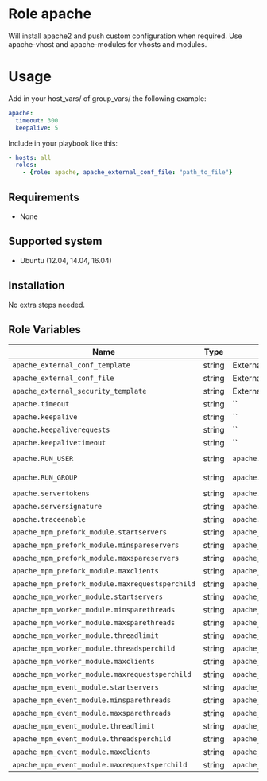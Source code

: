 # Role apache

Will install apache2 and push custom configuration when required.
Use apache-vhost and apache-modules for vhosts and modules.

# Usage


Add in your host_vars/ of group_vars/ the following example:

```yaml
apache:
  timeout: 300
  keepalive: 5
```

Include in your playbook like this:

```yaml
- hosts: all
  roles:
    - {role: apache, apache_external_conf_file: "path_to_file"}
```

## Requirements

* None

## Supported system

* Ubuntu (12.04, 14.04, 16.04)

## Installation

No extra steps needed.

## Role Variables

|Name|Type|Description|Default|
|----|----|-----------|-------|
`apache_external_conf_template`|string|External conf jina template|``
`apache_external_conf_file`|string|External conf file|``
`apache_external_security_template`|string|External conf template|``
`apache.timeout`|string|``|`300`
`apache.keepalive`|string|``|`On`
`apache.keepaliverequests`|string|``|`100`
`apache.keepalivetimeout`|string|``|`5`
`apache.RUN_USER`|string|`apache.RUN_GROUP`|`www-data`
`apache.RUN_GROUP`|string|`apache.RUN_GROUP`|`www-data`
`apache.servertokens`|string|`apache.servertokens`|`Prod`
`apache.serversignature`|string|`apache.serversignature`|`Off`
`apache.traceenable`|string|`apache.traceenable`|`Off`
`apache_mpm_prefork_module.startservers`|string|`apache_mpm_prefork_module.startservers`|`5`
`apache_mpm_prefork_module.minspareservers`|string|`apache_mpm_prefork_module.minspareservers`|`5`
`apache_mpm_prefork_module.maxspareservers`|string|`apache_mpm_prefork_module.maxspareservers`|`100`
`apache_mpm_prefork_module.maxclients`|string|`apache_mpm_prefork_module.maxclients`|`150`
`apache_mpm_prefork_module.maxrequestsperchild`|string|`apache_mpm_prefork_module.maxrequestsperchild`|`0`
`apache_mpm_worker_module.startservers`|string|`apache_mpm_worker_module.startservers`|`2`
`apache_mpm_worker_module.minsparethreads`|string|`apache_mpm_worker_module.minsparethreads`|`25`
`apache_mpm_worker_module.maxsparethreads`|string|`apache_mpm_worker_module.maxsparethreads`|`75`
`apache_mpm_worker_module.threadlimit`|string|`apache_mpm_worker_module.threadlimit`|`64`
`apache_mpm_worker_module.threadsperchild`|string|`apache_mpm_worker_module.threadsperchild`|`25`
`apache_mpm_worker_module.maxclients`|string|`apache_mpm_worker_module.maxclients`|`150`
`apache_mpm_worker_module.maxrequestsperchild`|string|`apache_mpm_worker_module.maxrequestsperchild`|`0`
`apache_mpm_event_module.startservers`|string|`apache_mpm_event_module.startservers`|`2`
`apache_mpm_event_module.minsparethreads`|string|`apache_mpm_event_module.minsparethreads`|`25`
`apache_mpm_event_module.maxsparethreads`|string|`apache_mpm_event_module.maxsparethreads`|`75`
`apache_mpm_event_module.threadlimit`|string|`apache_mpm_event_module.threadlimit`|`64`
`apache_mpm_event_module.threadsperchild`|string|`apache_mpm_event_module.threadsperchild`|`25`
`apache_mpm_event_module.maxclients`|string|`apache_mpm_event_module.maxclients`|`150`
`apache_mpm_event_module.maxrequestsperchild`|string|`apache_mpm_event_module.maxrequestsperchild`|`0`

